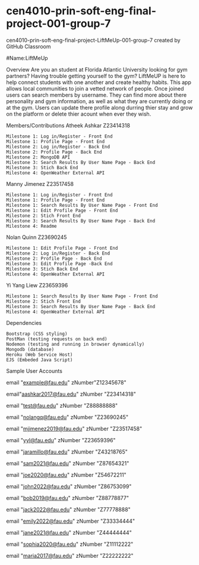 # cen4010-prin-soft-eng-final-project-001-group-7
cen4010-prin-soft-eng-final-project-LiftMeUp-001-group-7 created by GitHub Classroom



#Name:LiftMeUp

Overview
Are you an student at Florida Atlantic University looking for gym partners? Having trouble getting yourself to the gym? LiftMeUP is here to help connect students with one another and create healthy habits.
This app allows local communities to join a vetted network of people. Once joined users can search members by username. They can find more about there personality and gym information, as well as what they are currently doing or at the gym. Users can update there profile along durring thier stay and grow on the platform or delete thier acount when ever they wish.

Members/Contributions
Atheek Ashkar Z23414318

    Milestone 1: Log in/Register - Front End
    Milestone 1: Profile Page - Front End
    Milestone 2: Log in/Register - Back End
    Milestone 2: Profile Page - Back End
    Milestone 2: MongoDB API
    Milestone 3: Search Results By User Name Page - Back End
    Milestone 3: Stich Back End
    Milestone 4: OpenWeather External API


Manny Jimenez Z23517458

    Milestone 1: Log in/Register - Front End
    Milestone 1: Profile Page - Front End
    Milestone 1: Search Results By User Name Page - Front End
    Milestone 1: Edit Profile Page - Front End
    Milestone 2: Stich Front End
    Milestone 3: Search Results By User Name Page - Back End
    Milestone 4: Readme


Nolan Quinn Z23690245

    Milestone 1: Edit Profile Page - Front End
    Milestone 2: Log in/Register - Back End
    Milestone 2: Profile Page - Back End
    Milestone 3: Edit Profile Page -Back End
    Milestone 3: Stich Back End
    Milestone 4: OpenWeather External API


Yi Yang Liew Z23659396

    Milestone 1: Search Results By User Name Page - Front End
    Milestone 2: Stich Front End
    Milestone 3: Search Results By User Name Page - Back End
    Milestone 4: OpenWeather External API

Dependencies

    Bootstrap (CSS styling)
    PostMan (testing requests on back end)
    Nodemon (testing and running in browser dynamically)
    Mongodb (database)
    Heroku (Web Service Host)
    EJS (Embeded Java Script)
    

Sample User Accounts

email "example@fau.edu" zNumber"Z12345678"

email"aashkar2017@fau.edu" zNumber "Z23414318"

email "test@fau.edu" zNumber "Z88888888"

email "nolangq@fau.edu" zNumber "Z23690245"

email "mjimenez2019@fau.edu" zNumber "Z23517458"

email "yyl@fau.edu" zNumber "Z23659396"

email "jaramillo@fau.edu" zNumber "Z43218765"

email "sam2021@fau.edu" zNumber "Z87654321"

email "joe2020@fau.edu" zNumber "Z54672211"

email "john2022@fau.edu" zNumber "Z86753099"

email "bob2019@fau.edu" zNumber "Z88778877"

email "jack2022@fau.edu" zNumber "Z77778888"

email "emily2022@fau.edu" zNumber "Z33334444"

email "jane2021@fau.edu" zNumber "Z44444444"

email "sophia2020@fau.edu" zNumber "Z11112222"

email "maria2017@fau.edu" zNumber "Z22222222"
